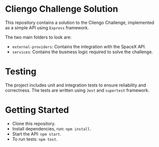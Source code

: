 # Cliengo Challenge Solution

This repository contains a solution to the Cliengo Challenge, implemented as a simple API using `Express` framework.

The two main folders to look are:

- `external-providers`: Contains the integration with the SpaceX API.
- `services`: Contains the business logic required to solve the challenge.

# Testing

The project includes unit and integration tests to ensure reliability and correctness. The tests are written using `Jest` and `supertest` framework.

# Getting Started

- Clone this repository.
- Install dependencies, run: `npm install`.
- Start the API: `npm start`.
- To run tests: `npm test`.
